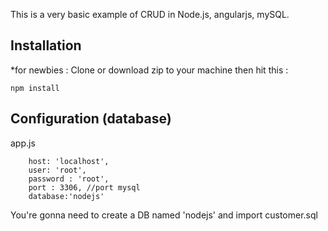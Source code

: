 This is a very basic example of CRUD in Node.js, angularjs, mySQL.

## Installation
*for newbies : Clone or download zip to your machine then hit this :

	npm install

## Configuration (database)
app.js

        host: 'localhost',
        user: 'root',
        password : 'root',
        port : 3306, //port mysql
        database:'nodejs'	


	
You're gonna need to create a DB named 'nodejs' and import customer.sql

